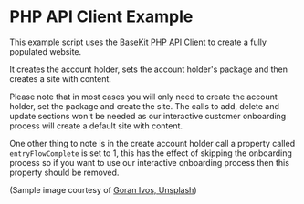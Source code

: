 # PHP API Client Example

This example script uses the [BaseKit PHP API Client](https://github.com/basekit/php-api-client) to create a fully populated website.

It creates the account holder, sets the account holder's package and then creates a site with content.

Please note that in most cases you will only need to create the account holder, set the package and create the site. The calls to add, delete and update sections won't be needed as our interactive customer onboarding process will create a default site with content.

One other thing to note is in the create account holder call a property called `entryFlowComplete` is set to 1, this has the effect of skipping the onboarding process so if you want to use our interactive onboarding process then this property should be removed.


(Sample image courtesy of [Goran Ivos, Unsplash](https://unsplash.com/photos/kQIaF3iPLS4))
